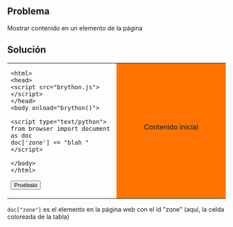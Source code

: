 Problema
--------

Mostrar contenido en un elemento de la p&aacute;gina


Solución
--------

<table width="100%">
<tr>
<td style="width:50%;">

    <html>
    <head>
    <script src="brython.js"></script>
    </head>
    <body onload="brython()">
    
    <script type="text/python">
    from browser import document as doc
    doc['zone'] <= "blah "
    </script>
    
    </body>
    </html>

<button id="fill_zone">Pruébalo</button>
</td>
<td id="zone" style="background-color:#FF7400;text-align:center;">Contenido inicial<p>
</td>
</tr>
</table>

<script type="text/python3">
from browser import document as doc

def fill_zone(ev):
    doc["zone"] <= "bla "

doc['fill_zone'].bind('click', fill_zone)
</script>

`doc["zone"]` es el elemento en la p&aacute;gina web con el id "zone" (aquí, la celda coloreada de la tabla)


